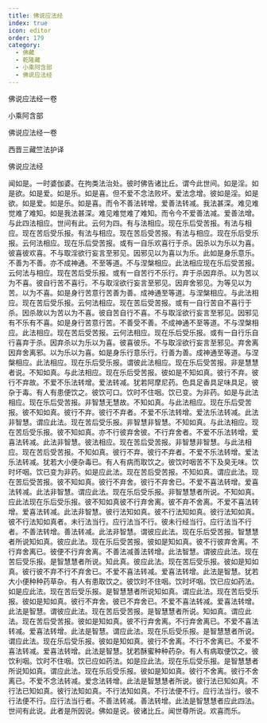 ```yaml
---
title: 佛说应法经
index: true
icon: editor
order: 179
category:
  - 佛藏
  - 乾隆藏
  - 小乘阿含部
  - 佛说应法经
---
```


佛说应法经一卷  

小乘阿含部  

佛说应法经一卷  

西晋三藏竺法护译  

佛说应法经  

闻如是。一时婆伽婆。在拘类法治处。彼时佛告诸比丘。谓今此世间。如是淫。如是欲。如是爱。如是乐。如是喜。但不爱不念法败坏。爱法念增。彼如是淫。如是欲。如是爱。如是乐。如是喜。而令不善法转增。爱善法转减。我法甚深。难见难觉难了难知。如是我法甚深。难见难觉难了难知。而令今不爱善法减。爱善法增。与此四法相应。世间有此。云何为四。有与法相应。现在乐后受苦报。有法与相应。现在苦后受乐报。有法与相应。现在苦后受苦报。有法与相应。现在乐后受乐报。云何法相应。现在乐后受苦报。或有一自乐欢喜行于杀。因杀以为乐以为喜。彼喜彼欢喜。不与取淫欲行妄言至邪见。因邪见以为喜以为乐。此如是身乐意乐。不善为不善。亦不成神通。不至等道。不与涅槃相应。此法相应现在乐后受苦报。云何法与相应。现在苦后受乐报。或有一自苦行不乐行。弃于杀因弃杀。以为苦以为不喜。彼自行苦不喜行。不与取淫欲行妄言至邪见。因弃舍邪见。为等见以为苦。以为不喜。如是身行苦意行苦善为善。成神通至等道。与涅槃相应。与此法相应。现在苦后受乐报。云何法相应。现在苦后受苦报。或有一自行苦自不喜行于杀。因杀故以为苦以为不喜。彼自苦自行不喜。不与取淫欲行妄言至邪见。因邪见有不乐有不喜。如是身行苦意行苦。不善受不善。不成神通不至等道。不与涅槃相应。此法相应。现在苦后受苦报。云何法相应。现在乐后受乐报。或有一自行乐自行喜弃于杀。因弃杀以为乐以为喜。彼喜彼乐。不与取淫欲行妄言至邪见。弃舍离因弃舍离邪。以为乐以为喜。如是身乐行意乐行。行善为善。成神通至等道。与涅槃相应。此法相应。现在乐后受乐报。谓彼此法相应。现在乐后受苦报。非是慧慧者说。不知如真。与此法相应。现在乐后受苦报。彼如是不知如真。彼行不弃。彼行不弃故。不爱不乐法转增。爱法转减。犹若阿摩尼药。色具足香具足味具足。彼杂于毒。有人有患便饮之。彼饮可口。饮时不住咽。饮已变。为非药。如是与此法相应。现在乐后受苦报。非智慧无慧故。不知如真。与此法相应。现在乐后受苦报。彼不知如真。彼行不弃。彼行不弃者。不爱不乐法转增。爱法乐法转减。此法非智慧。谓应此法。现在苦后受乐报。非智慧非智慧。不知如真。与此法相应。现在苦后受乐报。彼不知如真。亦不行彼弃舍彼。不行弃舍者。不爱不乐法转增。爱喜法转减。此法非智慧。彼法相应。现在苦后受苦报。非智慧非智慧。与此法相应。现在苦后受苦报。不知如真。彼行不弃。彼行不弃者。不爱不乐法转增。爱法乐法转减。犹若大小便杂毒已。有人有病而取饮之。彼饮时咽苦不下及臭无味。饮时坏咽。饮已变为非药。如是应此法。现在苦后受苦报。不知如真。谓应此法。现在苦后受苦报。彼不知如真。彼行不弃舍。彼行不弃舍已。不爱不喜法转增。爱喜法转减。此法非智慧。谓应此法。现在乐后受乐报。非智慧慧者所说。不知如真。应此法现在乐后受乐报。彼不知如真彼不行弃舍离。彼不弃不舍离。不爱不喜法转增。爱喜法转减。此法非智慧。彼行法知如真。彼不行法知如真。彼行法知如真。彼不行法知如真者。未行法当行。应行法当不行。彼未行经当行。应行法当不行者。不善法转增。善法转减。此法非智慧。谓彼应此法。现在乐后受苦报。智慧慧者所说知如真。彼应此法。现在乐后受苦报。彼如是知如真。彼不行彼弃舍离。不行弃舍离已。彼便不行弃舍离。不善法减善法转增。此法智慧。谓彼应此法。现在苦后受乐报。是智慧慧者所说。知此真。彼应此法。现在苦后受乐报。彼如是知如真。彼行彼不弃不行不弃舍已。不爱不喜法转减。爱喜法转增。此法是智慧。犹若大小便种种药草杂。有人有患取饮之。彼饮时不住咽。饮时坏咽。饮已应如药法。如是应此法。现在苦后受乐报。是智慧慧者所说知如真。谓应此法。现在苦后受乐报。彼如是知如真。彼行不弃舍。彼已不弃舍已。不爱不喜法转减。爱喜法转增。此法是智慧。谓彼应此法。现在苦后受苦报。是智慧慧者所说。知如真。谓应此法。现在苦后受苦报。彼如是知如真。彼不行弃舍离。不行弃舍离已。不爱不喜法转减。爱喜法转增。此法是智慧。谓应此法。现在乐后受乐报。是智慧慧者所说。谓应此法。现在乐后受乐报。彼如是知如真。彼行不舍离。不行不舍离已。不爱不喜法转减。爱喜法转增。此法是智慧。犹若酥蜜种种药杂。有人有病取便饮之。彼饮利咽。饮时不住咽。饮已应如药法。如是应此法。现在乐后受乐报。是智慧慧者所说知如真。谓应此法。现在乐后受乐报。彼如是知如真。彼行不舍离。彼行不舍离已。不爱不念法转减。爱念法转增。此法是智慧慧者所说。彼行法已知如真。不行法已知如真。彼行法知如真。不行法知如真。不行法便不行。应行法当行。彼不行法便不行。应行法当行者。不善法转减。善法转增。此法是智慧慧者应此四法。世间有此说。此者是所因说。佛如是说。彼诸比丘。闻世尊所说。欢喜而乐。  
